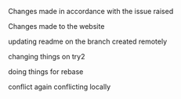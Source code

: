 Changes made in accordance with the issue raised

Changes made to the website

updating readme on the branch created remotely


changing things on try2


doing things for rebase


conflict again
conflicting locally
